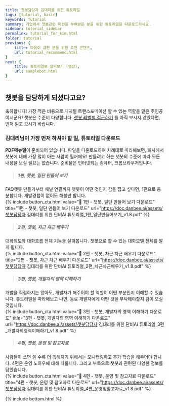 ```yaml
---
title: 챗봇담당자 김대리를 위한 튜토리얼   
tags: [tutorial, basic]
keywords: Tutorial
summary: 기업에서 챗봇관련 미션을 부여받은 분을 위한 튜토리얼을 다운로드하세요.
sidebar: tutorial_sidebar
permalink: tutorial_for_kim.html
folder: tutorial
previous: {
    title: 마음이 급한 분을 위한 추천 콘텐츠,
    url: tutorial_recommend.html
}
next: {
    title: 튜토리얼봇 살펴보기 (영상),
    url: samplebot.html
}
---
```


## 챗봇을 담당하게 되셨다고요?
축하합니다! 가장 적은 비용으로 디지털 트랜스포메이션 할 수 있는 역할을 맡은 주인공이시군요! 챗봇은 수준이 다양합니다. [챗봇 레벨별 접근하기](/tutorial_home.html) 를 아직 보시지 않았다면, 먼저 읽고 오시기 바랍니다.

### 김대리님이 가장 먼저 하셔야 할 일, 튜토리얼 다운로드

**PDF메뉴얼**이 준비되어 있습니다. 파일을 다운로드하여 차례대로 따라해보면, 회사에서 챗봇에 대해 가장 많이 아는 사람이 될꺼에요! 만들려고 하는 챗봇의 수준에 따라 모든 내용을 보실 필요는 없습니다. 준비물은 인터넷되는 컴퓨터, 크롬브라우저입니다. 

>##### 1편, 챗봇, 일단 만들어 보기
FAQ챗봇 만들기부터 채널 연결까지 챗봇이 어떤 것인지 감을 잡고 싶다면, 1편으로 충분합니다. 개발경험이 없어도 해볼만 합니다. <br/>
{% include button_cta.html value="📙 1편 - 챗봇, 일단 만들어 보기 다운로드" title="1편 - 챗봇, 일단 만들어 보기 다운로드" url="https://doc.danbee.ai/assets/챗봇담당자 김대리를 위한 단비Ai 튜토리얼_1편_일단만들어보기_v1.8.pdf" %}

>##### 2편, 챗봇, 차근 차근 배우기
대화의도와 대화흐름 전체 기능을 살펴봅니다. 챗봇으로 할 수 있는 대화모델 전체를 알게 됩니다.<br/>
{% include button_cta.html value="📙 2편 - 챗봇, 차근 차근 배우기 다운로드" title="2편 - 챗봇, 차근 차근 배우기 다운로드" url="https://doc.danbee.ai/assets/챗봇담당자 김대리를 위한 단비Ai 튜토리얼_2편_차근차근배우기_v1.8.pdf" %}

>##### 3편, 챗봇, 개발자의 영역 이해하기
개발을 직접하지는 않아도, 개발자가 해주어야 할 역할이 어떤 부분인지 이해할 수 있습니다. 튜토리얼을 따라해보고 나면, 동료 개발자에게 어떤 것을 부탁해야할지 감이 오실 것입니다.<br/>
{% include button_cta.html value="📙 3편 - 챗봇, 개발자의 영역 이해하기 다운로드" title="3편 - 챗봇, 개발자의 영역 이해하기 다운로드" url="https://doc.danbee.ai/assets/챗봇담당자 김대리를 위한 단비Ai 튜토리얼_3편_개발자의영역이해하기_v1.8.pdf" %}

>##### 4편, 챗봇, 운영 및 참고자료
사람들이 쓰면 쓸 수록 더 똑해지기 위해서는 모니터링하고 추가 학습을 해주어야 합니다. 4편은 운영 노하우에 대해 다룹니다. 그리고 부록으로 챗봇과 관련된 다양한 정보를 담았습니다.<br/>
{% include button_cta.html value="📙 4편 - 챗봇, 운영 및 참고자료 다운로드" title="4편 - 챗봇, 운영 및 참고자료 다운로드" url="https://doc.danbee.ai/assets/챗봇담당자 김대리를 위한 단비Ai 튜토리얼_4편_운영및참고자료_v1.8.pdf" %}





{% include bottom.html %}
